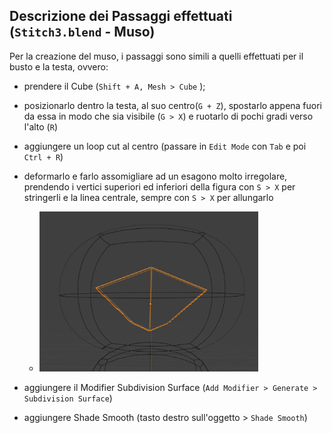 ## Descrizione dei Passaggi effettuati (`Stitch3.blend` - Muso)
Per la creazione del muso, i passaggi sono simili a quelli effettuati per il busto e la testa, ovvero:
- prendere il Cube (`Shift + A, Mesh > Cube` );
- posizionarlo dentro la testa, al suo centro(`G + Z`), spostarlo appena fuori da essa in modo che sia visibile (`G > X`) e ruotarlo di pochi gradi verso l'alto (`R`)
- aggiungere un loop cut al centro (passare in `Edit Mode` con `Tab` e poi `Ctrl + R`)
- deformarlo e farlo assomigliare ad un esagono molto irregolare, prendendo i vertici superiori ed inferiori della figura con `S > X` per stringerli e la linea centrale, sempre con `S > X` per allungarlo

    - <img src = "../images/naso.PNG" width = "350">


- aggiungere il Modifier Subdivision Surface (`Add Modifier > Generate > Subdivision Surface`)
- aggiungere Shade Smooth (tasto destro sull'oggetto > `Shade Smooth`)